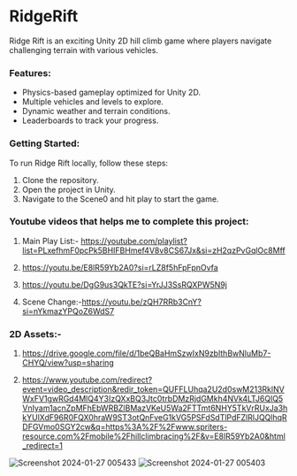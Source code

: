 # RidgeRift

Ridge Rift is an exciting Unity 2D hill climb game where players navigate challenging terrain with various vehicles.

### Features:
- Physics-based gameplay optimized for Unity 2D.
- Multiple vehicles and levels to explore.
- Dynamic weather and terrain conditions.
- Leaderboards to track your progress.

### Getting Started:
To run Ridge Rift locally, follow these steps:
1. Clone the repository.
2. Open the project in Unity.
3. Navigate to the Scene0 and hit play to start the game.

### Youtube videos that helps me to complete this project:
1. Main Play List:- https://youtube.com/playlist?list=PLxefhmF0pcPk5BHIFBHmef4V8v8CS67Jx&si=zH2qzPvGqlOc8Mff

2. https://youtu.be/E8lR59Yb2A0?si=rLZ8f5hFpFpnOvfa

3. https://youtu.be/DgG9us3QkTE?si=YrJJ3SsRQXPW5N9j

4. Scene Change:-https://youtu.be/zQH7RRb3CnY?si=nYkmazYPQoZ6WdS7

### 2D Assets:-
1. https://drive.google.com/file/d/1beQBaHmSzwIxN9zblthBwNluMb7-CHYQ/view?usp=sharing

2. https://www.youtube.com/redirect?event=video_description&redir_token=QUFFLUhqa2U2d0swM213RklNVWxFV1gwRGd4MlQ4Y3IzQXxBQ3Jtc0trbDMzRjdGMkh4NVk4LTJ6QlQ5VnIyam1acnZpMFhEbWRBZlBMazVKeU5Wa2FTTmt6NHY5TkVrRUxJa3hkYUlXdF96R0FQX0hraW9ST3otQnFveG1kVG5PSFdSdTlPdFZlRlJQQlhqRDFGVmo0SGY2cw&q=https%3A%2F%2Fwww.spriters-resource.com%2Fmobile%2Fhillclimbracing%2F&v=E8lR59Yb2A0&html_redirect=1

![Screenshot 2024-01-27 005433](https://github.com/Tameem2004/RidgeRift/assets/116261279/a6e762d2-db0d-4eb6-9f88-c136a69990c7)
![Screenshot 2024-01-27 005403](https://github.com/Tameem2004/RidgeRift/assets/116261279/0fdd9308-db5d-4bcb-adcf-aa0a1562ade5)
